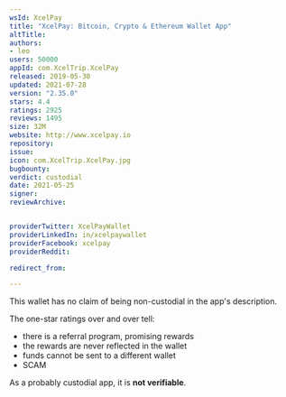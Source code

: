 ```yaml
---
wsId: XcelPay
title: "XcelPay: Bitcoin, Crypto & Ethereum Wallet App"
altTitle: 
authors:
- leo
users: 50000
appId: com.XcelTrip.XcelPay
released: 2019-05-30
updated: 2021-07-28
version: "2.35.0"
stars: 4.4
ratings: 2925
reviews: 1495
size: 32M
website: http://www.xcelpay.io
repository: 
issue: 
icon: com.XcelTrip.XcelPay.jpg
bugbounty: 
verdict: custodial
date: 2021-05-25
signer: 
reviewArchive:


providerTwitter: XcelPayWallet
providerLinkedIn: in/xcelpaywallet
providerFacebook: xcelpay
providerReddit: 

redirect_from:

---
```



This wallet has no claim of being non-custodial in the app's description.

The one-star ratings over and over tell:

* there is a referral program, promising rewards
* the rewards are never reflected in the wallet
* funds cannot be sent to a different wallet
* SCAM

As a probably custodial app, it is **not verifiable**.
